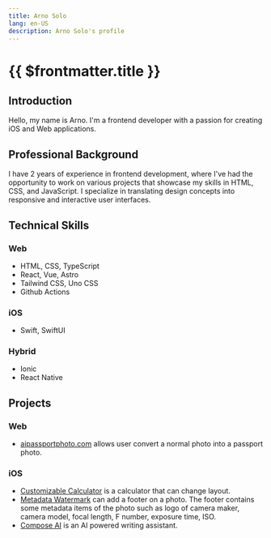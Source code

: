 ```yaml
---
title: Arno Solo
lang: en-US
description: Arno Solo's profile
---
```


# {{ $frontmatter.title }}

## Introduction

Hello, my name is Arno. I'm a frontend developer with a passion for creating iOS and Web applications.

## Professional Background

I have 2 years of experience in frontend development, where I've had the opportunity to work on various projects that showcase my skills in HTML, CSS, and JavaScript. I specialize in translating design concepts into responsive and interactive user interfaces.

## Technical Skills

### Web

- HTML, CSS, TypeScript
- React, Vue, Astro
- Tailwind CSS, Uno CSS
- Github Actions

### iOS

- Swift, SwiftUI

### Hybrid

- Ionic
- React Native

## Projects

### Web

- [aipassportphoto.com](https://aipassportphoto.com/) allows user convert a normal photo into a passport photo.

### iOS

- [Customizable Calculator](https://apps.apple.com/us/app/customizable-calculator/id6446835863) is a calculator that can change layout.
- [Metadata Watermark](https://apps.apple.com/us/app/metadata-watermark/id6474674942) can add a footer on a photo. The footer contains some metadata items of the photo such as logo of camera maker, camera model, focal length, F number, exposure time, ISO.
- [Compose AI](https://apps.apple.com/us/app/compose-ai-writing-assistant/id6449922415) is an AI powered writing assistant.